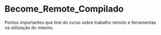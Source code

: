 # Become_Remote_Compilado
Pontos importantes que tirei do curso sobre trabalho remoto e ferramentas na utilização do mesmo.
